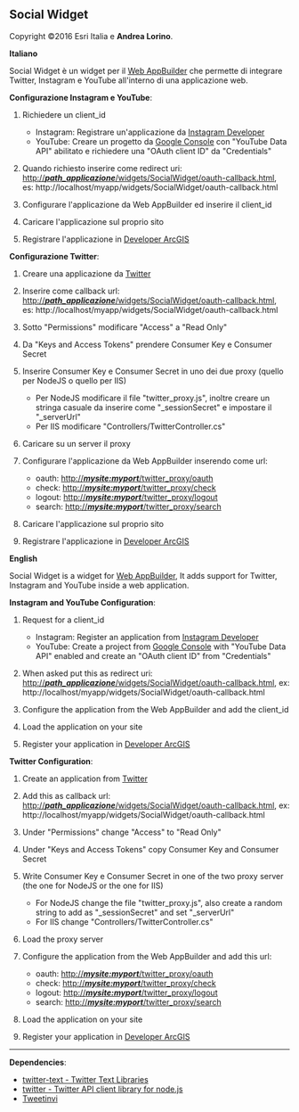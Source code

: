 **Social Widget**
--------------------------------------------------

Copyright ©2016 Esri Italia e  **Andrea Lorino**.  

**Italiano**

Social Widget è un widget per il [Web AppBuilder](https://developers.arcgis.com/web-appbuilder/) che permette di integrare Twitter, Instagram e YouTube all'interno di una applicazione web.

**Configurazione Instagram e YouTube**: 

1. Richiedere un client_id 

    * Instagram: Registrare un'applicazione da [Instagram Developer](https://www.instagram.com/developer/) 
    * YouTube: Creare un progetto da [Google Console](https://console.developers.google.com/) con "YouTube Data API" abilitato e richiedere una "OAuth client ID" da "Credentials" 

2. Quando richiesto inserire come redirect uri: 
[http://**_path_applicazione_**/widgets/SocialWidget/oauth-callback.html](),
es: http://localhost/myapp/widgets/SocialWidget/oauth-callback.html

3. Configurare l'applicazione da Web AppBuilder ed inserire il client_id

4. Caricare l'applicazione sul proprio sito

5. Registrare l'applicazione in [Developer ArcGIS](https://developers.arcgis.com/applications)


**Configurazione Twitter**: 

1. Creare una applicazione da [Twitter](https://apps.twitter.com/)

2. Inserire come callback url:
[http://**_path_applicazione_**/widgets/SocialWidget/oauth-callback.html](), 
es: http://localhost/myapp/widgets/SocialWidget/oauth-callback.html

3. Sotto "Permissions" modificare "Access" a "Read Only"

4. Da "Keys and Access Tokens" prendere Consumer Key e Consumer Secret

5. Inserire Consumer Key e Consumer Secret in uno dei due proxy (quello per NodeJS o quello per IIS)
    * Per NodeJS modificare il file "twitter_proxy.js", inoltre creare un stringa casuale da inserire come "_sessionSecret" e impostare il "_serverUrl"
    * Per IIS modificare "Controllers/TwitterController.cs"
    
6. Caricare su un server il proxy

7. Configurare l'applicazione da Web AppBuilder inserendo come url: 

    * oauth: [http://**_mysite:myport_**/twitter_proxy/oauth]()
    * check: [http://**_mysite:myport_**/twitter_proxy/check]()
    * logout: [http://**_mysite:myport_**/twitter_proxy/logout]()
    * search: [http://**_mysite:myport_**/twitter_proxy/search]()
    
8. Caricare l'applicazione sul proprio sito

9. Registrare l'applicazione in [Developer ArcGIS](https://developers.arcgis.com/applications)

**English**

Social Widget is a widget for [Web AppBuilder](https://developers.arcgis.com/web-appbuilder/), It adds support for Twitter, Instagram and YouTube inside a web application.

**Instagram and YouTube Configuration**: 

1. Request for a client_id 

    * Instagram: Register an application from [Instagram Developer](https://www.instagram.com/developer/) 
    * YouTube: Create a project from [Google Console](https://console.developers.google.com/) with "YouTube Data API" enabled and create an "OAuth client ID" from "Credentials" 

2. When asked put this as redirect uri: 
[http://**_path_applicazione_**/widgets/SocialWidget/oauth-callback.html](),
ex: http://localhost/myapp/widgets/SocialWidget/oauth-callback.html

3. Configure the application from the Web AppBuilder and add the client_id

4. Load the application on your site

5. Register your application in [Developer ArcGIS](https://developers.arcgis.com/applications)


**Twitter Configuration**: 

1. Create an application from [Twitter](https://apps.twitter.com/)

2. Add this as callback url:
[http://**_path_applicazione_**/widgets/SocialWidget/oauth-callback.html](), 
ex: http://localhost/myapp/widgets/SocialWidget/oauth-callback.html

3. Under "Permissions" change "Access" to "Read Only"

4. Under "Keys and Access Tokens" copy Consumer Key and Consumer Secret

5. Write Consumer Key e Consumer Secret in one of the two proxy server (the one for NodeJS or the one for IIS)
    * For NodeJS change the file "twitter_proxy.js", also create a random string to add as "_sessionSecret" and set "_serverUrl"
    * For IIS change "Controllers/TwitterController.cs"
    
6. Load the proxy server

7. Configure the application from the Web AppBuilder and add this url: 

    * oauth: [http://**_mysite:myport_**/twitter_proxy/oauth]()
    * check: [http://**_mysite:myport_**/twitter_proxy/check]()
    * logout: [http://**_mysite:myport_**/twitter_proxy/logout]()
    * search: [http://**_mysite:myport_**/twitter_proxy/search]()

8. Load the application on your site

9. Register your application in [Developer ArcGIS](https://developers.arcgis.com/applications)

--------------------------------------------------

**Dependencies**:

* [twitter-text - Twitter Text Libraries](https://github.com/twitter/twitter-text)
* [twitter - Twitter API client library for node.js](https://www.npmjs.com/package/twitter)
* [Tweetinvi](https://github.com/linvi/tweetinvi)






